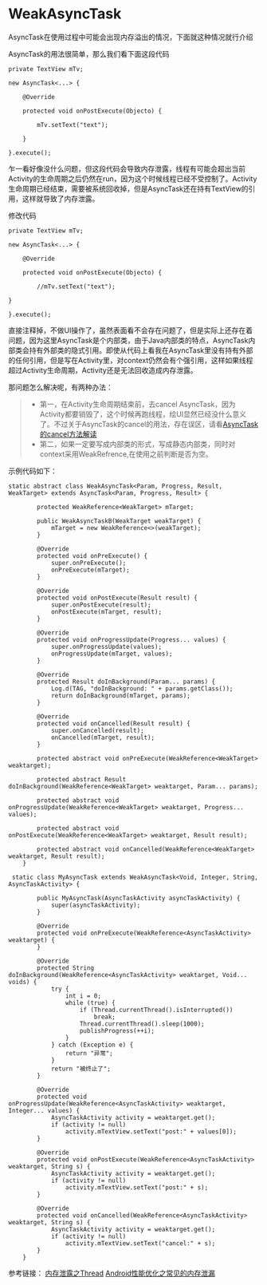 # WeakAsyncTask

AsyncTask在使用过程中可能会出现内存溢出的情况，下面就这种情况就行介绍

AsyncTask的用法很简单，那么我们看下面这段代码

```
private TextView mTv;

new AsyncTask<...> {

    @Override

    protected void onPostExecute(Objecto) {

        mTv.setText("text");

    }

}.execute();
```
乍一看好像没什么问题，但这段代码会导致内存泄露，线程有可能会超出当前Activity的生命周期之后仍然在run，因为这个时候线程已经不受控制了。Activity生命周期已经结束，需要被系统回收掉，但是AsyncTask还在持有TextView的引用，这样就导致了内存泄露。

修改代码
  
```
private TextView mTv;

new AsyncTask<...> {

    @Override

    protected void onPostExecute(Objecto) {

        //mTv.setText("text");

}

}.execute();
```
直接注释掉，不做UI操作了，虽然表面看不会存在问题了，但是实际上还存在着问题，因为这里AsyncTask是个内部类，由于Java内部类的特点，AsyncTask内部类会持有外部类的隐式引用。即使从代码上看我在AsyncTask里没有持有外部的任何引用，但是写在Activity里，对context仍然会有个强引用，这样如果线程超过Activity生命周期，Activity还是无法回收造成内存泄露。

那问题怎么解决呢，有两种办法：
> * 第一，在Activity生命周期结束前，去cancel AsyncTask，因为Activity都要销毁了，这个时候再跑线程，绘UI显然已经没什么意义了。不过关于AsyncTask的cancel的用法，存在误区，请看[AsyncTask的cancel方法解读][1]
> * 第二，如果一定要写成内部类的形式，写成静态内部类，同时对context采用WeakRefrence,在使用之前判断是否为空。


示例代码如下：
```
static abstract class WeakAsyncTask<Param, Progress, Result, WeakTarget> extends AsyncTask<Param, Progress, Result> {

        protected WeakReference<WeakTarget> mTarget;

        public WeakAsyncTaskB(WeakTarget weakTarget) {
            mTarget = new WeakReference<>(weakTarget);
        }

        @Override
        protected void onPreExecute() {
            super.onPreExecute();
            onPreExecute(mTarget);
        }

        @Override
        protected void onPostExecute(Result result) {
            super.onPostExecute(result);
            onPostExecute(mTarget, result);
        }

        @Override
        protected void onProgressUpdate(Progress... values) {
            super.onProgressUpdate(values);
            onProgressUpdate(mTarget, values);
        }

        @Override
        protected Result doInBackground(Param... params) {
            Log.d(TAG, "doInBackground: " + params.getClass());
            return doInBackground(mTarget, params);
        }

        @Override
        protected void onCancelled(Result result) {
            super.onCancelled(result);
            onCancelled(mTarget, result);
        }

        protected abstract void onPreExecute(WeakReference<WeakTarget> weaktarget);

        protected abstract Result doInBackground(WeakReference<WeakTarget> weaktarget, Param... params);

        protected abstract void onProgressUpdate(WeakReference<WeakTarget> weaktarget, Progress... values);

        protected abstract void onPostExecute(WeakReference<WeakTarget> weaktarget, Result result);

        protected abstract void onCancelled(WeakReference<WeakTarget> weaktarget, Result result);
    }
    
 static class MyAsyncTask extends WeakAsyncTask<Void, Integer, String, AsyncTaskActivity> {
 
        public MyAsyncTask(AsyncTaskActivity asyncTaskActivity) {
            super(asyncTaskActivity);
        }

        @Override
        protected void onPreExecute(WeakReference<AsyncTaskActivity> weaktarget) {
        }

        @Override
        protected String doInBackground(WeakReference<AsyncTaskActivity> weaktarget, Void... voids) {
            try {
                int i = 0;
                while (true) {
                    if (Thread.currentThread().isInterrupted())
                        break;
                    Thread.currentThread().sleep(1000);
                    publishProgress(++i);
                }
            } catch (Exception e) {
                return "异常";
            }
            return "被终止了";
        }

        @Override
        protected void onProgressUpdate(WeakReference<AsyncTaskActivity> weaktarget, Integer... values) {
            AsyncTaskActivity activity = weaktarget.get();
            if (activity != null)
                activity.mTextView.setText("post:" + values[0]);
        }

        @Override
        protected void onPostExecute(WeakReference<AsyncTaskActivity> weaktarget, String s) {
            AsyncTaskActivity activity = weaktarget.get();
            if (activity != null)
                activity.mTextView.setText("post:" + s);
        }

        @Override
        protected void onCancelled(WeakReference<AsyncTaskActivity> weaktarget, String s) {
            AsyncTaskActivity activity = weaktarget.get();
            if (activity != null)
                activity.mTextView.setText("cancel:" + s);
        }
    }
```

参考链接：
[内存泄露之Thread][2]
[Android性能优化之常见的内存泄漏][3]


  [1]: http://116.196.91.16/2017/08/31/AsyncTask%E7%9A%84cancel%E6%96%B9%E6%B3%95%E8%A7%A3%E8%AF%BB/
  [2]: http://946898963.github.io/2016/06/05/%E5%86%85%E5%AD%98%E6%B3%84%E9%9C%B2%E4%B9%8BThread/
  [3]: http://blog.csdn.net/u010687392/article/details/49909477
